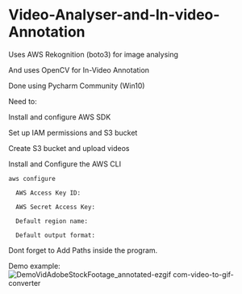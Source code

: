 # Video-Analyser-and-In-video-Annotation
Uses AWS Rekognition (boto3) for image analysing

And uses OpenCV for In-Video Annotation

Done using Pycharm Community (Win10)

Need to:

  Install and configure AWS SDK
  
  Set up IAM permissions and S3 bucket
  
  Create S3 bucket and upload videos
  
  
  Install and Configure the AWS CLI
  
    aws configure
    
      AWS Access Key ID: 
      
      AWS Secret Access Key: 
      
      Default region name: 
      
      Default output format: 
      

  Dont forget to Add Paths inside the program.


Demo example:
![DemoVidAdobeStockFootage_annotated-ezgif com-video-to-gif-converter](https://github.com/user-attachments/assets/f4bb3ea4-28f2-4c11-8250-7198f5973b78)

